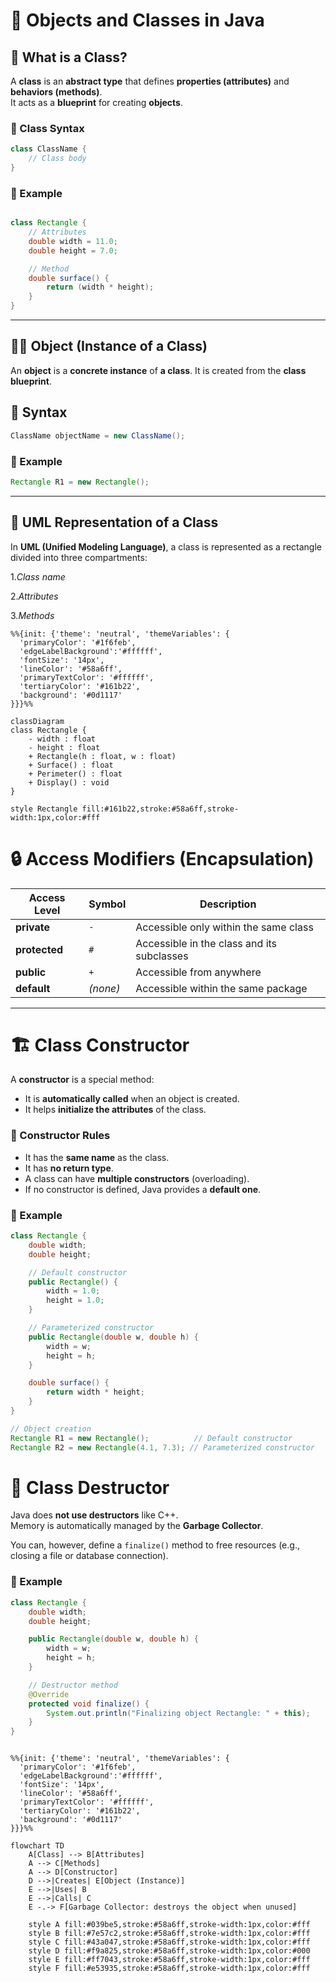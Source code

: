 # 🧱 Objects and Classes in Java

## 📘 What is a Class?

A **class** is an **abstract type** that defines **properties (attributes)** and **behaviors (methods)**.  
It acts as a **blueprint** for creating **objects**.

### 🧩 Class Syntax


```java
class ClassName {
    // Class body
}
```
### 🧮 Example
```java

class Rectangle {
    // Attributes
    double width = 11.0;
    double height = 7.0;

    // Method
    double surface() {
        return (width * height);
    }
}
```
---
## 🧍‍♂️ Object (Instance of a Class)
An **object** is a **concrete instance** of **a class**.
It is created from the **class blueprint**.

## 🧩 Syntax
```java
ClassName objectName = new ClassName();
```
### 🧮 Example
```java
Rectangle R1 = new Rectangle();

```
---
## 🧭 UML Representation of a Class
In **UML (Unified Modeling Language)**, a class is represented as a rectangle divided into three compartments:

1.*Class name*

2.*Attributes*

3.*Methods*

```mermaid
%%{init: {'theme': 'neutral', 'themeVariables': {
  'primaryColor': '#1f6feb',
  'edgeLabelBackground':'#ffffff',
  'fontSize': '14px',
  'lineColor': '#58a6ff',
  'primaryTextColor': '#ffffff',
  'tertiaryColor': '#161b22',
  'background': '#0d1117'
}}}%%

classDiagram
class Rectangle {
    - width : float
    - height : float
    + Rectangle(h : float, w : float)
    + Surface() : float
    + Perimeter() : float
    + Display() : void
}

style Rectangle fill:#161b22,stroke:#58a6ff,stroke-width:1px,color:#fff
```
# 🔒 Access Modifiers (Encapsulation)


| Access Level | Symbol | Description |
|--------------|--------|-------------|
| **private**   | `-`   | Accessible only within the same class |
| **protected** | `#`   | Accessible in the class and its subclasses |
| **public**    | `+`   | Accessible from anywhere |
| **default**   | _(none)_ | Accessible within the same package |

---

# 🏗️ Class Constructor

A **constructor** is a special method:

- It is **automatically called** when an object is created.
- It helps **initialize the attributes** of the class.

### 🧩 Constructor Rules

- It has the **same name** as the class.
- It has **no return type**.
- A class can have **multiple constructors** (overloading).
- If no constructor is defined, Java provides a **default one**.

### 🧮 Example

```java
class Rectangle {
    double width;
    double height;

    // Default constructor
    public Rectangle() {
        width = 1.0;
        height = 1.0;
    }

    // Parameterized constructor
    public Rectangle(double w, double h) {
        width = w;
        height = h;
    }

    double surface() {
        return width * height;
    }
}

// Object creation
Rectangle R1 = new Rectangle();          // Default constructor
Rectangle R2 = new Rectangle(4.1, 7.3); // Parameterized constructor
```
# 🧹 Class Destructor

Java does **not use destructors** like C++.  
Memory is automatically managed by the **Garbage Collector**.

You can, however, define a `finalize()` method to free resources (e.g., closing a file or database connection).

### 🧮 Example

```java
class Rectangle {
    double width;
    double height;

    public Rectangle(double w, double h) {
        width = w;
        height = h;
    }

    // Destructor method
    @Override
    protected void finalize() {
        System.out.println("Finalizing object Rectangle: " + this);
    }
}
```

```mermaid

%%{init: {'theme': 'neutral', 'themeVariables': {
  'primaryColor': '#1f6feb',
  'edgeLabelBackground':'#ffffff',
  'fontSize': '14px',
  'lineColor': '#58a6ff',
  'primaryTextColor': '#ffffff',
  'tertiaryColor': '#161b22',
  'background': '#0d1117'
}}}%%

flowchart TD
    A[Class] --> B[Attributes]
    A --> C[Methods]
    A --> D[Constructor]
    D -->|Creates| E[Object (Instance)]
    E -->|Uses| B
    E -->|Calls| C
    E -.-> F[Garbage Collector: destroys the object when unused]

    style A fill:#039be5,stroke:#58a6ff,stroke-width:1px,color:#fff
    style B fill:#7e57c2,stroke:#58a6ff,stroke-width:1px,color:#fff
    style C fill:#43a047,stroke:#58a6ff,stroke-width:1px,color:#fff
    style D fill:#f9a825,stroke:#58a6ff,stroke-width:1px,color:#000
    style E fill:#ff7043,stroke:#58a6ff,stroke-width:1px,color:#fff
    style F fill:#e53935,stroke:#58a6ff,stroke-width:1px,color:#fff
